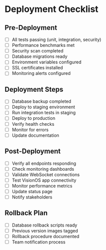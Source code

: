 # Deployment Checklist

## Pre-Deployment
- [ ] All tests passing (unit, integration, security)
- [ ] Performance benchmarks met
- [ ] Security scan completed
- [ ] Database migrations ready
- [ ] Environment variables configured
- [ ] SSL certificates installed
- [ ] Monitoring alerts configured

## Deployment Steps
- [ ] Database backup completed
- [ ] Deploy to staging environment
- [ ] Run integration tests in staging
- [ ] Deploy to production
- [ ] Verify health checks
- [ ] Monitor for errors
- [ ] Update documentation

## Post-Deployment
- [ ] Verify all endpoints responding
- [ ] Check monitoring dashboards
- [ ] Validate WebSocket connections
- [ ] Test VisionOS app connectivity
- [ ] Monitor performance metrics
- [ ] Update status page
- [ ] Notify stakeholders

## Rollback Plan
- [ ] Database rollback scripts ready
- [ ] Previous version images tagged
- [ ] Rollback procedure documented
- [ ] Team notification process
